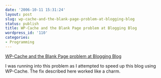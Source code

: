 ```yaml
---
date: '2006-10-11 15:31:24'
layout: post
slug: wp-cache-and-the-blank-page-problem-at-blogging-blog
status: publish
title: WP-Cache and the Blank Page problem at Blogging Blog
wordpress_id: '110'
categories:
- Programming
---
```


[WP-Cache and the Blank Page problem at Blogging Blog](http://www.bloggingblog.net/wp-cache-and-the-blank-page-problem/)

I was running into this problem as I attempted to speed up this blog using WP-Cache.  The fix described here worked like a charm.
